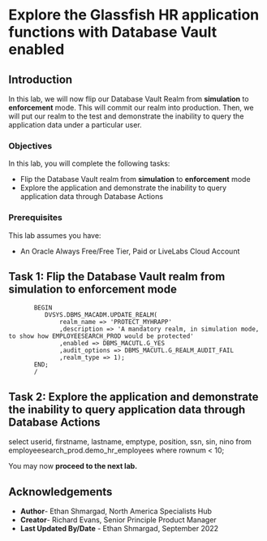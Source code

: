 # Explore the Glassfish HR application functions with Database Vault enabled 

## Introduction

In this lab, we will now flip our Database Vault Realm from **simulation** to **enforcement** mode. This will commit our realm into production. Then, we will put our realm to the test and demonstrate the inability to query the application data under a particular user.


### Objectives

In this lab, you will complete the following tasks:

- Flip the Database Vault realm from **simulation** to **enforcement** mode
- Explore the application and demonstrate the inability to query application data through Database Actions

### Prerequisites

This lab assumes you have:
- An Oracle Always Free/Free Tier, Paid or LiveLabs Cloud Account

## Task 1: Flip the Database Vault realm from simulation to enforcement mode

		   BEGIN
			  DVSYS.DBMS_MACADM.UPDATE_REALM(
				  realm_name => 'PROTECT_MYHRAPP'
				  ,description => 'A mandatory realm, in simulation mode, to show how EMPLOYEESEARCH_PROD would be protected'
				  ,enabled => DBMS_MACUTL.G_YES
				  ,audit_options => DBMS_MACUTL.G_REALM_AUDIT_FAIL
				  ,realm_type => 1); 
		   END;
		   /

## Task 2: Explore the application and demonstrate the inability to query application data through Database Actions

select userid, firstname, lastname, emptype, position, ssn, sin, nino
  from employeesearch_prod.demo_hr_employees
 where rownum < 10;

You may now **proceed to the next lab.**

## Acknowledgements

- **Author**- Ethan Shmargad, North America Specialists Hub
- **Creator**- Richard Evans, Senior Principle Product Manager
- **Last Updated By/Date** - Ethan Shmargad, September 2022
